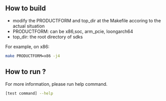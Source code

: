 ## How to build
 * modify the PRODUCTFORM and top_dir at the Makefile accoring to the actual situation
 * PRODUCTFORM: can be x86,soc, arm_pcie, loongarch64
 * top_dir: the root directory of sdks

For example, on x86:
``` bash
make PRODUCTFORM=x86 -j4
```
## How to run ?

For more information, please run help command.
``` bash 
[test command] --help
```
